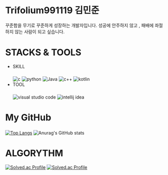# Trifolium991119 김민준

꾸준함을 무기로 꾸준하게 성장하는 개발자입니다. 
성공에 안주하지 않고 , 패배에 좌절하지 않는 사람이 되고 싶습니다.

# STACKS & TOOLS
- SKILL
  ###
  ![c](https://img.shields.io/badge/C-A8B9CC.svg?&style=for-the-badge&logo=c&logoColor=white)
  ![python](https://img.shields.io/badge/python-3776AB.svg?&style=for-the-badge&logo=python&logoColor=white)
  ![Java](https://img.shields.io/badge/Java-007396.svg?&style=for-the-badge&logo=jameson&logoColor=white)
  ![c++](https://img.shields.io/badge/C++-00599C.svg?&style=for-the-badge&logo=cplusplus&logoColor=white)
  ![kotlin](https://img.shields.io/badge/kotlin-7F52FF.svg?&style=for-the-badge&logo=kotlin&logoColor=white)
- TOOL
  ###
  ![visual studio code](https://img.shields.io/badge/visual%20studio%20code-007ACC.svg?&style=for-the-badge&logo=visualstudiocode&logoColor=white)
  ![intellij idea](https://img.shields.io/badge/intellij%20idea-000000.svg?&style=for-the-badge&logo=intellijidea&logoColor=white)

  

# My GitHub
  ###
  [![Top Langs](https://github-readme-stats.vercel.app/api/top-langs/?username=kim-minjun)](https://github.com/kim-minjun/github-readme-stats)
  ![Anurag's GitHub stats](https://github-readme-stats.vercel.app/api?username=kim-minjun&show_icons=true&theme=dark)
  

# ALGORYTHM
[![Solved.ac Profile](http://mazassumnida.wtf/api/v2/generate_badge?boj=cvzx991119)](https://solved.ac/cvzx991119/)
[![Solved.ac Profile](http://mazassumnida.wtf/api/v2/generate_badge?boj=trifolium991119)](https://solved.ac/trifolium991119/)
